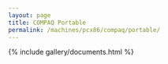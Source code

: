 ```yaml
---
layout: page
title: COMPAQ Portable
permalink: /machines/pcx86/compaq/portable/
---
```


{% include gallery/documents.html %}
